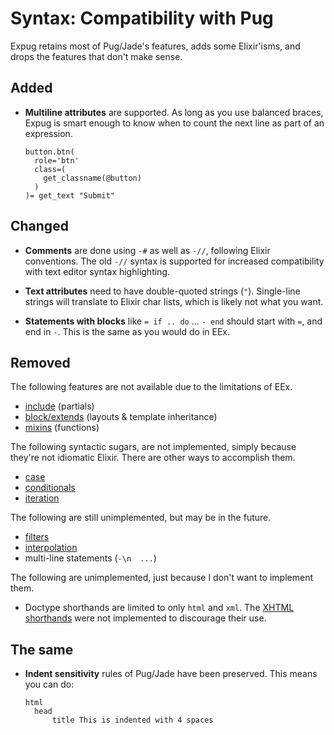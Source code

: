# Syntax: Compatibility with Pug

Expug retains most of Pug/Jade's features, adds some Elixir'isms, and drops the features that don't make sense.

## Added

- __Multiline attributes__ are supported. As long as you use balanced braces, Expug is smart enough to know when to count the next line as part of an expression.

  ```jade
  button.btn(
    role='btn'
    class=(
      get_classname(@button)
    )
  )= get_text "Submit"
  ```

## Changed

- __Comments__ are done using `-#` as well as `-//`, following Elixir conventions. The old `-//` syntax is supported for increased compatibility with text editor syntax highlighting.

- __Text attributes__ need to have double-quoted strings (`"`). Single-line strings will translate to Elixir char lists, which is likely not what you want.

- __Statements with blocks__ like `= if .. do` ... `- end` should start with `=`, and end in `-`. This is the same as you would do in EEx.

## Removed

The following features are not available due to the limitations of EEx.

- [include](http://jade-lang.com/reference/includes) (partials)
- [block/extends](http://jade-lang.com/reference/extends) (layouts & template inheritance)
- [mixins](http://jade-lang.com/reference/mixins) (functions)

The following syntactic sugars, are not implemented, simply because they're not idiomatic Elixir. There are other ways to accomplish them.

- [case](http://jade-lang.com/reference/case/)
- [conditionals](http://jade-lang.com/reference/conditionals)
- [iteration](http://jade-lang.com/reference/iteration)

The following are still unimplemented, but may be in the future.

- [filters](http://jade-lang.com/reference/case/)
- [interpolation](http://jade-lang.com/reference/interpolation/)
- multi-line statements (`-\n  ...`)

The following are unimplemented, just because I don't want to implement them.

- Doctype shorthands are limited to only `html` and `xml`. The [XHTML shorthands](http://jade-lang.com/reference/doctype/) were not implemented to discourage their use.

## The same

- __Indent sensitivity__ rules of Pug/Jade have been preserved. This means you can do:

  ```jade
  html
    head
        title This is indented with 4 spaces
  ```

